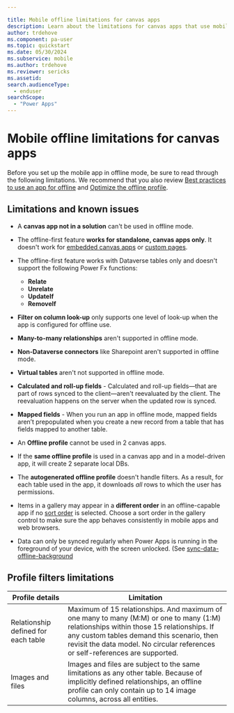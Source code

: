 ```yaml
---

title: Mobile offline limitations for canvas apps
description: Learn about the limitations for canvas apps that use mobile offline.
author: trdehove
ms.component: pa-user
ms.topic: quickstart
ms.date: 05/30/2024
ms.subservice: mobile
ms.author: trdehove
ms.reviewer: sericks
ms.assetid: 
search.audienceType: 
  - enduser
searchScope:
  - "Power Apps"
---
```


# Mobile offline limitations for canvas apps

Before you set up the mobile app in offline mode, be sure to read through the following limitations. We recommend that you also review [Best practices to use an app for offline](best-practices-offline.md) and [Optimize the offline profile](mobile-offline-guidelines.md).

## Limitations and known issues

- A **canvas app not in a solution** can't be used in offline mode.

- The offline-first feature **works for standalone, canvas apps only**. It doesn't work for [embedded canvas apps](../maker/model-driven-apps/embed-canvas-app-in-form.md) or [custom pages](../maker/model-driven-apps/model-app-page-overview.md).

- The offline-first feature works with Dataverse tables only and doesn't support the following Power Fx functions:
   - **Relate**
   - **Unrelate**
   - **UpdateIf**
   - **RemoveIf**
 
- **Filter on column look-up** only supports one level of look-up when the app is configured for offline use.

- **Many-to-many relationships** aren't supported in offline mode.
 
- **Non-Dataverse connectors** like Sharepoint aren't supported in offline mode.

- **Virtual tables** aren't not supported in offline mode.

- **Calculated and roll-up fields** - Calculated and roll-up fields&mdash;that are part of rows synced to the client&mdash;aren't reevaluated by the client. The reevaluation happens on the server when the updated row is synced.

- **Mapped fields** - When you run an app in offline mode, mapped fields aren’t prepopulated when you create a new record from a table that has fields mapped to another table.

- An **Offline profile** cannot be used in 2 canvas apps.

- If the **same offline profile** is used in a canvas app and in a model-driven app, it will create 2 separate local DBs. 
 
- The **autogenerated offline profile** doesn't handle filters. As a result, for each table used in the app, it downloads *all* rows to which the user has permissions.

- Items in a gallery may appear in a **different order** in an offline-capable app if no [sort order](/power-platform/power-fx/reference/function-sort) is selected. Choose a sort order in the gallery control to make sure the app behaves consistently in mobile apps and web browsers.

- Data can only be synced regularly when Power Apps is running in the foreground of your device, with the screen unlocked. (See [sync-data-offline-background](sync-data-offline-background.md)

## Profile filters limitations

|Profile details |Limitation|  
|-------------|---------|  
|Relationship defined for each table|Maximum of 15 relationships. And maximum of one many to many (M:M) or one to many (1:M) relationships within those 15 relationships. If any custom tables demand this scenario, then revisit the data model. No circular references or self-references are supported.|
|Images and files|Images and files are subject to the same limitations as any other table. Because of implicitly defined relationships, an offline profile can only contain up to 14 image columns, across all entities.|


